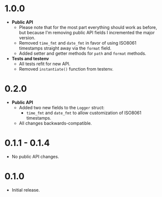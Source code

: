 # 1.0.0
* **Public API**
    * Please note that for the most part everything should work as before, but because I'm removing public API fields I incremented the major version.
    * Removed `time_fmt` and `date_fmt` in favor of using ISO8061 timestamps straight away via the `format` field.
    * Added setter and getter methods for `path` and `format` methods.
* **Tests and testenv**
    * All tests refit for new API.
    * Removed `instantiate()` function from testenv.

# 0.2.0
* **Public API**
    * Added two new fields to the `Logger` struct:
        * `time_fmt` and `date_fmt` to allow customization of ISO8061 timestamps.
    * All changes backwards-compatible.

# 0.1.1 - 0.1.4
* No public API changes.

# 0.1.0
* Initial release.